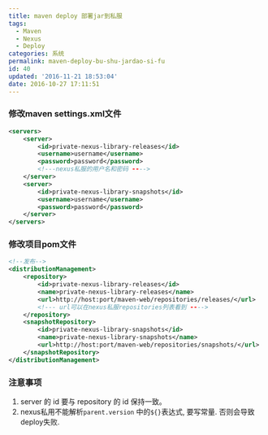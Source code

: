 ```yaml
---
title: maven deploy 部署jar到私服
tags:
  - Maven
  - Nexus
  - Deploy
categories: 系统
permalink: maven-deploy-bu-shu-jardao-si-fu
id: 40
updated: '2016-11-21 18:53:04'
date: 2016-10-27 17:11:51
---
```


### 修改maven settings.xml文件
```xml
<servers>  
    <server>    
        <id>private-nexus-library-releases</id>    
        <username>username</username>    
        <password>password</password>    
        <!---nexus私服的用户名和密码 ---->
    </server>  
    <server>  
        <id>private-nexus-library-snapshots</id>  
        <username>username</username>    
        <password>password</password>    
    </server>  
</servers>  
```

### 修改项目pom文件
```xml
<!--发布-->  
<distributionManagement>  
    <repository>  
        <id>private-nexus-library-releases</id>  
        <name>private-nexus-library-releases</name>  
        <url>http://host:port/maven-web/repositories/releases/</url>  
        <!--- url可以在nexus私服repositories列表看到 ---->
    </repository>    
    <snapshotRepository>  
        <id>private-nexus-library-snapshots</id>  
        <name>private-nexus-library-snapshots</name>  
        <url>http://host:port/maven-web/repositories/snapshots/</url>  
    </snapshotRepository>  
</distributionManagement>
```

### 注意事项
1. server 的 id 要与 repository 的 id 保持一致。
2. nexus私用不能解析`parent.version` 中的`${}`表达式, 要写常量. 否则会导致deploy失败.
